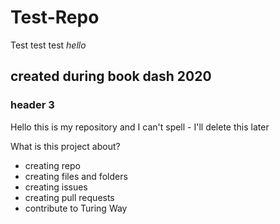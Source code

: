 # Test-Repo
Test test test 
*hello* 
## created during book dash 2020 
### header 3
Hello this is my repository and I can't spell - I'll delete this later 

What is this project about?
* creating repo 
* creating files and folders 
* creating issues 
* creating pull requests 
* contribute to Turing Way 
